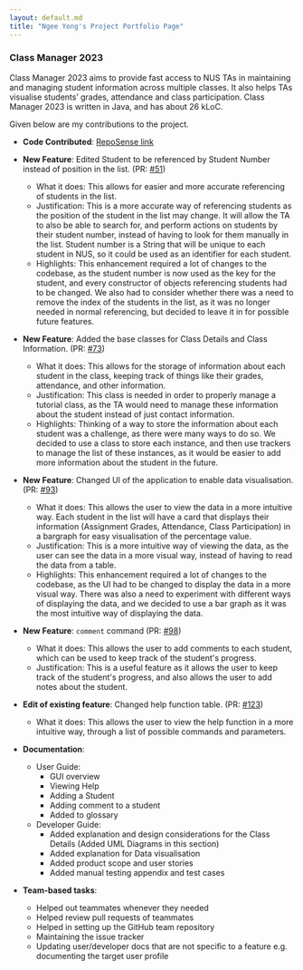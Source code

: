 ```yaml
---
layout: default.md
title: "Ngee Yong's Project Portfolio Page"
---
```


### Class Manager 2023

Class Manager 2023 aims to provide fast access to NUS TAs in maintaining and managing student information across multiple classes. It also helps TAs visualise students’ grades, attendance and class participation. Class Manager 2023 is written in Java, and has about 26 kLoC.

Given below are my contributions to the project.

* **Code Contributed**: [RepoSense link](https://nus-cs2103-ay2324s1.github.io/tp-dashboard/?search=ngeeyonglim&breakdown=true)

* **New Feature**: Edited Student to be referenced by Student Number instead of position in the list. (PR: [#51](https://github.com/AY2324S1-CS2103T-T11-1/tp/pull/51))
  * What it does: This allows for easier and more accurate referencing of students in the list.
  * Justification: This is a more accurate way of referencing students as the position of the student in the list may change.
  It will allow the TA to also be able to search for, and perform actions on students by their student number, instead of having to look for them manually in the list.
  Student number is a String that will be unique to each student in NUS, so it could be used as an identifier for each student.
  * Highlights: This enhancement required a lot of changes to the codebase, as the student number is now used as the key for the student, and every constructor of objects referencing students had to be changed.
  We also had to consider whether there was a need to remove the index of the students in the list, as it was no longer needed in normal referencing, but decided to leave it in for possible future features.
  
* **New Feature**: Added the base classes for Class Details and Class Information. (PR: [#73](https://github.com/AY2324S1-CS2103T-T11-1/tp/pull/73))
  * What it does: This allows for the storage of information about each student in the class, keeping track of things like their grades, attendance, and other information.
  * Justification: This class is needed in order to properly manage a tutorial class, as the TA would need to manage these information about the student instead of just contact information.
  * Highlights: Thinking of a way to store the information about each student was a challenge, as there were many ways to do so. 
  We decided to use a class to store each instance, and then use trackers to manage the list of these instances, as it would be easier to add more information about the student in the future.

* **New Feature**: Changed UI of the application to enable data visualisation. (PR: [#93](https://github.com/AY2324S1-CS2103T-T11-1/tp/pull/93))
  * What it does: This allows the user to view the data in a more intuitive way. 
  Each student in the list will have a card that displays their information (Assignment Grades, Attendance, Class Participation) in a bargraph for easy visualisation of the percentage value.
  * Justification: This is a more intuitive way of viewing the data, as the user can see the data in a more visual way, instead of having to read the data from a table.
  * Highlights: This enhancement required a lot of changes to the codebase, as the UI had to be changed to display the data in a more visual way. 
  There was also a need to experiment with different ways of displaying the data, and we decided to use a bar graph as it was the most intuitive way of displaying the data.
  
* **New Feature**: `comment` command (PR: [#98](https://github.com/AY2324S1-CS2103T-T11-1/tp/pull/98))
  * What it does: This allows the user to add comments to each student, which can be used to keep track of the student's progress.
  * Justification: This is a useful feature as it allows the user to keep track of the student's progress, and also allows the user to add notes about the student.
  
* **Edit of existing feature**: Changed help function table. (PR: [#123](https://github.com/AY2324S1-CS2103T-T11-1/tp/pull/123))
  * What it does: This allows the user to view the help function in a more intuitive way, through a list of possible commands and parameters.

* **Documentation**:
  * User Guide:
    * GUI overview
    * Viewing Help
    * Adding a Student
    * Adding comment to a student
    * Added to glossary
  * Developer Guide:
    * Added explanation and design considerations for the Class Details (Added UML Diagrams in this section)
    * Added explanation for Data visualisation
    * Added product scope and user stories
    * Added manual testing appendix and test cases

* **Team-based tasks**:
  * Helped out teammates whenever they needed
  * Helped review pull requests of teammates
  * Helped in setting up the GitHub team repository
  * Maintaining the issue tracker 
  * Updating user/developer docs that are not specific to a feature e.g. documenting the target user profile


